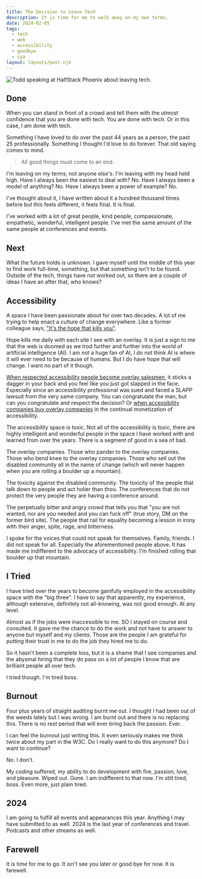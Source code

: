 ```yaml
---
title: The Decision to Leave Tech
description: It is time for me to walk away on my own terms.
date: 2024-02-05
tags:
  - tech
  - web
  - accessibility
  - goodbye
  - cya
layout: layouts/post.njk
---
```


![Todd speaking at HalfStack Phoenix about leaving tech.](https://res.cloudinary.com/colabottles/image/upload/v1707139800/todd-halfstack.jpg)

## Done

When you can stand in front of a crowd and tell them with the utmost confidence that you are done with tech. You are done with tech. Or in this case, I am done with tech.

Something I have loved to do over the past 44 years as a person, the past 25 professionally. Something I thought I'd love to do forever. That old saying comes to mind.

> All good things must come to an end.

I'm leaving on my terms, not anyone else's. I'm leaving with my head held high. Have I always been the easiest to deal with? No. Have I always been a model of anything? No. Have I always been a power of example? No.

I've thought about it, I have written about it a hundred thousand times before but this feels different, it feels final. It is final.

I've worked with a lot of great people, kind people, compassionate, empathetic, wonderful, intelligent people. I've met the same amount of the same people at conferences and events.

## Next

What the future holds is unknown. I gave myself until the middle of this year to find work full-time, something, but that something isn't to be found. Outside of the tech, things have not worked out, so there are a couple of ideas I have an after that, who knows?

## Accessibility

A space I have been passionate about for over two decades. A lot of me trying to help enact a culture of change everywhere. Like a former colleague says, ["It's the hope that kills you"](https://yatil.net/blog/hope-kills-you).

Hope kills me daily with each site I see with an overlay. It is just a sign to me that the web is doomed as we trod further and further into the world of artificial intelligence (AI). I am not a huge fan of AI, I do not think AI is where it will ever need to be because of humans. But I do have hope that will change. I want no part of it though.

[When respected accessibility people become overlay salesmen](https://www.forbes.com/sites/stevenaquino/2024/01/31/new-audioeye-chief-accessibility-officer-mike-paciello-talks-his-career-new-role-more-in-interview/?sh=74db7f741996), it sticks a dagger in your back and you feel like you just got slapped in the face. Especially since an accessibility professional was sued and faced a SLAPP lawsuit from the very same company. You can congratulate the man, but can you congratulate and respect the decision? Or [when accessibility companies buy overlay companies](https://www.businesswire.com/news/home/20231230727471/en/Level-Access-Agrees-to-Acquire-UserWay/) in the continual monetization of accessibility.

The accessibility space is toxic. Not all of the accessibility is toxic, there are highly intelligent and wonderful people in the space I have worked with and learned from over the years. There is a segment of good in a sea of bad.

The overlay companies. Those who pander to the overlay companies. Those who bend knee to the overlay companies. Those who sell out the disabled community all in the name of change (which will never happen when you are rolling a boulder up a mountain).

The toxicity against the disabled community. The toxicity of the people that talk down to people and act holier than thou. The conferences that do not protect the very people they are having a conference around.

The perpetually bitter and angry crowd that tells you that "you are not wanted, nor are you needed and you can fuck off" (true story, DM on the former bird site). The people that rail for equality becoming a lesson in irony with their anger, spite, rage, and bitterness.

I spoke for the voices that could not speak for themselves. Family, friends. I did not speak for all. Especially the aforementioned people above. It has made me indifferent to the advocacy of accessibility. I'm finished rolling that boulder up that mountain.

## I Tried

I have tried over the years to become gainfully employed in the accessibility space with the "big three". I have to say that apparently, my experience, although extensive, definitely not all-knowing, was not good enough. At any level.

Almost as if the jobs were inaccessible to me. SO I stayed on course and consulted. It gave me the chance to do the work and not have to answer to anyone but myself and my clients. Those are the people I am grateful for putting their trust in me to do the job they hired me to do.

So it hasn't been a complete loss, but it is a shame that I see companies and the abysmal hiring that they do pass on a lot of people I know that are brilliant people all over tech.

I tried though. I'm tired boss.

## Burnout

Four plus years of straight auditing burnt me out. I thought I had been out of the weeds lately but I was wrong. I am burnt out and there is no replacing this. There is no rest period that will ever bring back the passion. Ever.

I can feel the burnout just writing this. It even seriously makes me think twice about my part in the W3C. Do I really want to do this anymore? Do I want to continue?

No. I don't.

My coding suffered, my ability to do development with fire, passion, love, and pleasure. Wiped out. Gone. I am indifferent to that now. I'm still tired, boss. Even more, just plain tired.

## 2024

I am going to fulfill all events and appearances this year. Anything I may have submitted to as well. 2024 is the last year of conferences and travel. Podcasts and other streams as well.

## Farewell

It is time for me to go. It isn't see you later or good bye for now. It is farewell.
